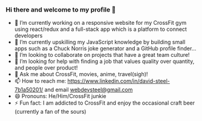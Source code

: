 ### Hi there and welcome to my profile 👋

- 🔭 I’m currently working on a responsive website for my CrossFit gym using react/redux and a full-stack app which is a platform to connect developers
- 🌱 I’m currently upskilling my JavaScript knowledge by building small apps such as a Chuck Norris joke generator and a GitHub profile finder...
- 👯 I’m looking to collaborate on projects that have a great team culture!
- 🤔 I’m looking for help with finding a job that values quality over quantity, and people over product!
- 💬 Ask me about CrossFit, movies, anime, travel(sigh)!
- 📫 How to reach me: https://www.linkedin.com/in/david-steel-7b1a50201/ and email webdevsteel@gmail.com
- 😄 Pronouns: He/Him/CrossFit junkie
- ⚡ Fun fact: I am addicted to CrossFit and enjoy the occasional craft beer (currently a fan of the sours)

